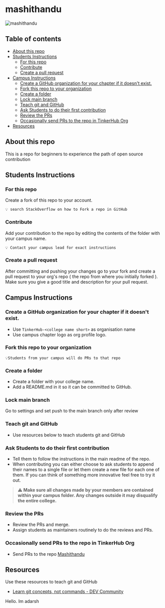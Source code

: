 # mashithandu

![mashithandu](https://github.com/tinkerhub-org/mashithandu/blob/main/resources/rajesh-mashithandu.jpg)


## Table of contents

- [About this repo](#about-this-repo)
- [Students Instructions](#students-instructions)
  - [For this repo](#for-this-repo)
  - [Contribute](#contribute)
  - [Create a pull request](#create-a-pull-request)
- [Campus Instructions](#campus-instructions)
  - [Create a GitHub organization for your chapter if it doesn't exist.](#create-a-github-organization-for-your-chapter-if-it-doesnt-exist)
  - [Fork this repo to your organization](#fork-this-repo-to-your-organization)
  - [Create a folder](#create-a-folder)
  - [Lock main branch](#lock-main-branch)
  - [Teach git and GitHub](#teach-git-and-github)
  - [Ask Students to do their first contribution](#ask-students-to-do-their-first-contribution)
  - [Review the PRs](#review-the-prs)
  - [Occasionally send PRs to the repo in TinkerHub Org](#occasionally-send-prs-to-the-repo-in-tinkerhub-org)
- [Resources](#resources)

## About this repo 

This is a repo for beginners to experience the path of open source contribution  
  
## Students Instructions

###  For this repo
Create a fork of this repo to your account.
``` 
💡 search StackOverflow on how to Fork a repo in GitHub
```

### Contribute
Add your contribution to the repo by editing the contents of the folder with your campus name.

```
💡 Contact your campus lead for exact instructions
```

### Create a pull request

After committing and pushing your changes go to your fork and create a pull request to your org's repo ( the repo from where you initially forked ). Make sure you give a good title and description for your pull request.

## Campus Instructions

### Create a GitHub organization for your chapter if it doesn't exist.

- Use `TinkerHub-<college name short>` as organisation name
- Use campus chapter logo as org profile logo.

### Fork this repo to your organization
```
💡Students from your campus will do PRs to that repo
```
### Create a folder

- Create a folder with your college name.
- Add a README.md in it so it can be committed to GitHub.

### Lock main branch

Go to settings and set push to the main branch only after review

### Teach git and GitHub 

- Use resources below to teach students git and GitHub

### Ask Students to do their first contribution

- Tell them to follow the instructions in the main readme of the repo.
- When contributing you can either choose to ask students to append their names to a single file or let them create a new file for each one of them. If you can think of something more innovative feel free to try it out.

>**⚠️ Make sure all changes made by your members are contained within your
>  campus folder. Any changes outside it may disqualify the entire
>   college.**


### Review the PRs

- Review the PRs and merge.
- Assign students as maintainers routinely to do the reviews and PRs.

### Occasionally send PRs to the repo in TinkerHub Org

- Send PRs to the repo [Mashithandu](https://github.com/tinkerhub/mashithandu) 


## Resources

Use these resources to teach git and GitHub

- [Learn git concepts, not commands - DEV Community](https://dev.to/unseenwizzard/learn-git-concepts-not-commands-4gjc)

Hello. Im adarsh

